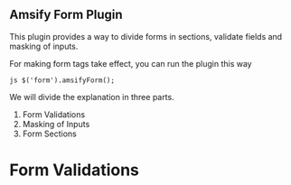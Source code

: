 ## Amsify Form Plugin

This plugin provides a way to divide forms in sections, validate fields and masking of inputs.

For making form tags take effect, you can run the plugin this way

``js
  $('form').amsifyForm();
``

We will divide the explanation in three parts.
1. Form Validations
2. Masking of Inputs
3. Form Sections 


# Form Validations
